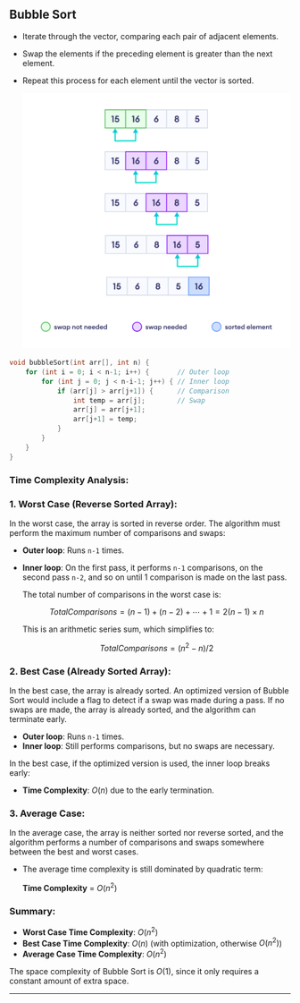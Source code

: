 ## Bubble Sort

- Iterate through the vector, comparing each pair of adjacent elements.
- Swap the elements if the preceding element is greater than the next element.
- Repeat this process for each element until the vector is sorted.

  ![bubbleSort](../Images/bubbleSort.png)


```cpp
void bubbleSort(int arr[], int n) {
    for (int i = 0; i < n-1; i++) {       // Outer loop
        for (int j = 0; j < n-i-1; j++) { // Inner loop
            if (arr[j] > arr[j+1]) {      // Comparison
                int temp = arr[j];        // Swap
                arr[j] = arr[j+1];
                arr[j+1] = temp;
            }
        }
    }
}

```

### Time Complexity Analysis:

### 1. **Worst Case (Reverse Sorted Array):**

In the worst case, the array is sorted in reverse order. The algorithm must perform the maximum number of comparisons and swaps:

- **Outer loop**: Runs `n-1` times.
- **Inner loop**: On the first pass, it performs `n-1` comparisons, on the second pass `n-2`, and so on until 1 comparison is made on the last pass.

  The total number of comparisons in the worst case is:

  $$
  Total Comparisons= (n−1)+(n−2)+⋯+1=2(n−1)×n
  $$

  This is an arithmetic series sum, which simplifies to:

  $$
  Total Comparisons = (n^2 - n)/2
  $$


### 2. **Best Case (Already Sorted Array):**

In the best case, the array is already sorted. An optimized version of Bubble Sort would include a flag to detect if a swap was made during a pass. If no swaps are made, the array is already sorted, and the algorithm can terminate early.

- **Outer loop**: Runs `n-1` times.
- **Inner loop**: Still performs comparisons, but no swaps are necessary.

In the best case, if the optimized version is used, the inner loop breaks early:

- **Time Complexity**:  $O(n)$ due to the early termination.

### 3. **Average Case:**

In the average case, the array is neither sorted nor reverse sorted, and the algorithm performs a number of comparisons and swaps somewhere between the best and worst cases.

- The average time complexity is still dominated by quadratic term:

  **Time Complexity** = $O(n^2)$


### Summary:

- **Worst Case Time Complexity**: $O(n^2)$
- **Best Case Time Complexity**: $O(n)$ (with optimization, otherwise $O(n^2)$)
- **Average Case Time Complexity**: $O(n^2)$

The space complexity of Bubble Sort is $O(1)$, since it only requires a constant amount of extra space.

---
